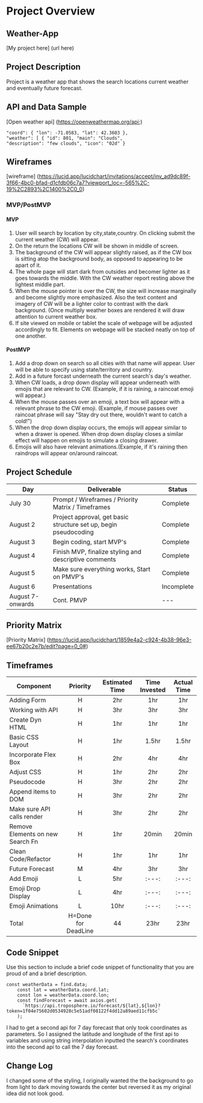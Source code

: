 # Project Overview

## Weather-App

[My project here] (url here)

## Project Description

Project is a weather app that shows the search locations current weather and eventually future forecast.

## API and Data Sample

[Open weather api] (https://openweathermap.org/api;)

```
"coord": { "lon": -71.0583, "lat": 42.3603 },
"weather": [ { "id": 801, "main": "Clouds",
"description": "few clouds", "icon": "02d" }
```

## Wireframes

[wireframe] (https://lucid.app/lucidchart/invitations/accept/inv_ad9dc89f-3f66-4bc0-bfad-d1cfdb06c7a7?viewport_loc=-565%2C-19%2C2893%2C1400%2C0_0)

### MVP/PostMVP

#### MVP

1. User will search by location by city,state,country. On clicking submit the current weather (CW) will appear.
2. On the return the locations CW will be shown in middle of screen.
3. The background of the CW will appear slightly raised, as if the CW box is sitting atop the background body, as opposed to appearing to be apart of it.
4. The whole page will start dark from outsides and becomer lighter as it goes towards the middle. With the CW weather report resting above the lightest middle part.
5. When the mouse pointer is over the CW, the size will increase marginally and become slightly more emphasized. Also the text content and imagery of CW will be a lighter color to contrast with the dark background. (Once multiply weather boxes are rendered it will draw attention to current weather box.
6. If site viewed on mobile or tablet the scale of webpage will be adjusted accordingly to fit. Elements on webpage will be stacked neatly on top of one another.

#### PostMVP

1. Add a drop down on search so all cities with that name will appear. User will be able to specify using state/territory and country.
2. Add in a future forcast underneath the current search's day's weather.
3. When CW loads, a drop down display will appear underneath with emojis that are relevant to CW. (Example, if it is raining, a raincoat emoji will appear.)
4. When the mouse passes over an emoji, a text box will appear with a relevant phrase to the CW emoji. (Example, if mouse passes over raincoat phrase will say "Stay dry out there, wouldn't want to catch a cold!")
5. When the drop down display occurs, the emojis will appear similar to when a drawer is opened. When drop down display closes a similar effect will happen on emojis to simulate a closing drawer.
6. Emojis will also have relevant animations.(Example, if it's raining then raindrops will appear on/around raincoat.

## Project Schedule

| Day              | Deliverable                                                      | Status     |
| ---------------- | ---------------------------------------------------------------- | ---------- |
| July 30          | Prompt / Wireframes / Priority Matrix / Timeframes               | Complete   |
| August 2         | Project approval, get basic structure set up, begin pseudocoding | Complete   |
| August 3         | Begin coding, start MVP's                                        | Complete   |
| August 4         | Finish MVP, finalize styling and descriptive comments            | Complete   |
| August 5         | Make sure everything works, Start on PMVP's                      | Complete   |
| August 6         | Presentations                                                    | Incomplete |
| August 7-onwards | Cont. PMVP                                                       | ---        |

## Priority Matrix

[Priority Matrix] (https://lucid.app/lucidchart/1859e4a2-c924-4b38-96e3-ee67b20c2e7b/edit?page=0_0#)

## Timeframes

| Component                        |      Priority       | Estimated Time | Time Invested | Actual Time |
| -------------------------------- | :-----------------: | :------------: | :-----------: | :---------: |
| Adding Form                      |          H          |      2hr       |      1hr      |     1hr     |
| Working with API                 |          H          |      3hr       |      3hr      |     3hr     |
| Create Dyn HTML                  |          H          |      1hr       |      1hr      |     1hr     |
| Basic CSS Layout                 |          H          |      1hr       |     1.5hr     |    1.5hr    |
| Incorporate Flex Box             |          H          |      2hr       |      4hr      |     4hr     |
| Adjust CSS                       |          H          |      1hr       |      2hr      |     2hr     |
| Pseudocode                       |          H          |      3hr       |      2hr      |     2hr     |
| Append items to DOM              |          H          |      3hr       |      2hr      |     2hr     |
| Make sure API calls render       |          H          |      3hr       |      2hr      |     2hr     |
| Remove Elements on new Search Fn |          H          |      1hr       |     20min     |    20min    |
| Clean Code/Refactor              |          H          |      1hr       |      1hr      |     1hr     |
| Future Forecast                  |          M          |      4hr       |      3hr      |     3hr     |
| Add Emoji                        |          L          |      5hr       |     :---:     |    :---:    |
| Emoji Drop Display               |          L          |      4hr       |     :---:     |    :---:    |
| Emoji Animations                 |          L          |      10hr      |     :---:     |    :---:    |
| Total                            | H=Done for DeadLine |       44       |     23hr      |    23hr     |

## Code Snippet

Use this section to include a brief code snippet of functionality that you are proud of and a brief description.

```
const weatherData = find.data;
    const lat = weatherData.coord.lat;
    const lon = weatherData.coord.lon;
    const findForecast = await axios.get(
      `https://api.troposphere.io/forecast/${lat},${lon}?token=1f04e75602d0534928c5e51adf08122f4dd12a89aed11cfb5c`
    );
```

I had to get a second api for 7 day forecast that only took coordinates as parameters. So I assigned the
latitude and longitude of the first api to variables and using string interpolation inputted the search's coordinates into the second api to call the 7 day forecast.

## Change Log

I changed some of the styling, I originally wanted the the background to go from light to dark moving towards the center but reversed it as my original idea did not look good.
